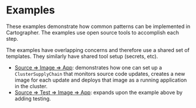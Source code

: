 # Examples

These examples demonstrate how common patterns can be implemented in Cartographer.
The examples use open source tools to accomplish each step.

The examples have overlapping concerns and therefore use a shared set of templates.
They similarly have shared tool setup (secrets, etc).

- [Source => Image => App](./source-kpack-knative): demonstrates how
  one can set up a `ClusterSupplyChain` that monitors source code updates, creates
  a new image for each update and deploys that image as a running application
  in the cluster.
- [Source => Test => Image => App](./source-tekton-kpack-knative): expands upon
  the example above by adding testing.